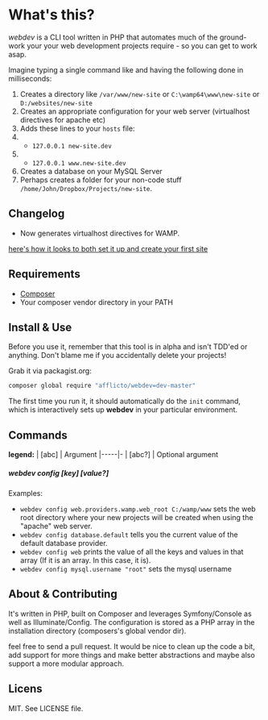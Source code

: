 # What's this?
*webdev* is a CLI tool written in PHP that automates much of the ground-work your your web development projects require - so you can get to work asap.

Imagine typing a single command like and having the following done in milliseconds:

1. Creates a directory like `/var/www/new-site` or `C:\wamp64\www\new-site` or `D:/websites/new-site`
2. Creates an appropriate configuration for your web server (virtualhost directives for apache etc)
3. Adds these lines to your `hosts` file:
4.  - `127.0.0.1 new-site.dev`
5.  - `127.0.0.1 www.new-site.dev`
6.  Creates a database on your MySQL Server
7.  Perhaps creates a folder for your non-code stuff `/home/John/Dropbox/Projects/new-site`.

## Changelog
- Now generates virtualhost directives for WAMP.

[here's how it looks to both set it up and create your first site](http://g.recordit.co/iwrvlz7Hi1.gif)

## Requirements
- [Composer](http://getcomposer.org)
- Your composer vendor directory in your PATH

## Install & Use
Before you use it, remember that this tool is in alpha and isn't TDD'ed or anything. Don't blame me if you accidentally delete your projects!

Grab it via packagist.org:
```bash
composer global require "afflicto/webdev=dev-master"
```

The first time you run it, it should automatically do the `init` command, which is interactively sets up **webdev** in your particular environment.

## Commands
**legend:**
| [abc]  | Argument
|-----|-
| [abc?] | Optional argument

##### webdev config [key] [value?]

Examples:
- `webdev config web.providers.wamp.web_root C:/wamp/www` sets the web root directory where your new projects will be created when using the "apache" web server.
- `webdev config database.default` tells you the current value of the default database provider.
- `webdev config web` prints the value of all the keys and values in that array (If it is an array. In this case, it is).
- `webdev config mysql.username "root"` sets the mysql username

## About & Contributing
It's written in PHP, built on Composer and leverages Symfony/Console as well as Illuminate/Config.
The configuration is stored as a PHP array in the installation directory (composers's global vendor dir).

feel free to send a pull request. It would be nice to clean up the code a bit, add support for more things and make better abstractions and maybe also support a more modular approach.

## Licens
MIT. See LICENSE file.
